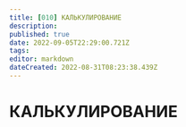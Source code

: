 ```yaml
---
title: [010] КАЛЬКУЛИРОВАНИЕ
description: 
published: true
date: 2022-09-05T22:29:00.721Z
tags: 
editor: markdown
dateCreated: 2022-08-31T08:23:38.439Z
---
```


# КАЛЬКУЛИРОВАНИЕ

